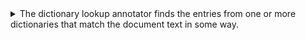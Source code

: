 <details>
<summary>The dictionary lookup annotator finds the entries from one or more dictionaries that match the
document text in some way.</summary>summary>
Within this annotator, these matches are called lookup hits.  
The dictionary lookup annotator is very customizable.  
It can look for matches where the words in the dictionary entries appear in the same order as
the words in the document text, or it can look for permutations of the words from the dictionary.  
It can look just for exact matches of the words, or it can also look for matches to the 
canonical forms of the words.  
Searches for a lookup hit are limited to within windows, where the window type is defined in
the LookupDescriptorFile. A window can be the words that fall within the same Sentence, the same
Chunk, the same LookupWindowAnnotation or any other annotation.  See the clinical documents 
pipeline project for an example of an analysis engine (LookupWindowAnnotator.xml) that
that creates LookupWindowAnnotations.  
Note: Dictionary entries need to have been tokenized the way the pipeline tokenizes the document text.  
The behavior of the dictionary lookup annotator is controlled by the parameters and resources 
defined in the analysis engine descriptor, and by the contents of the resource called the 
LookupDescriptorFile.  
For example, if the analysis engine descriptor ```DictionaryLookup.xml``` contains 
a resource named LookupDescriptorFile with value ```lookup/LookupDesc.xml```, then the parameter
settings and resources named within ```DictionaryLookup.xml```, together with the values within
"lookup/LookupDesc.xml" will control the actions of the dictionary lookup annotator.  
The lookupInitializer and lookupConsumer classes are specified within the LookupDescriptorFile.  
The algorithm used for looking up the terms is defined by the lookupInitializer, which
creates the lookup hits.  
The lookupConsumer adds annotations to the CAS for some or all of the lookup hits.  
An example adding only some of the lookup hits to the CAS is if you have a dictionary of RxNorm 
terms with their RxNorm codes, and a dictionary of terms from the OrangeBook, and want to create 
annotations for those terms that are in the OrangeBook that also have an RxNorm code.  
This can be done using class ```org.apache.ctakes.dictionary.lookup.ae.FirstTokenPermLookupInitializerImpl```
as the lookupInitializer, and using class OrangeBookFilterConsumerImpl as the lookupConsumer,
provided you have the RxNorm dictionary, and you configure the LookupDescriptorFile resource
to use your RxNorm dictionary.  
Note: The analysis engine descriptors for this annotator use elements of type 
configurableDataResourceSpecifier.
These cannot be modified from the Parameters or Resources tabs of the Component Descriptor 
Editor (at least not in UIMA 2.2). To view these values or edit them, use the Sources tab or 
open the descriptor with a Text Editor.  
Note: Dictionary entries need to have been tokenized the way the pipeline tokenizes the document text.  
For example, the lookup algorithm will not find a lookup hit if a dictionary entry is 
"ear, skin" but the document text contains the same text ("ear, skin") and the pipeline 
has tokenized that text as the 3 tokens "ear" "," "skin".  
To find a lookup hit for the 3 tokens, the dictionary entry should be tokenized,
with a space before the comma: "ear , skin"  
To determine the LookupDescriptorFile for an analysis engine, open the analysis engine descriptor 
(e.g. DictionaryLookupannotator.xml) and note the URL for the LookupDescriptorFile resource 
(e.g. lookup/LookupDesc.xml).  
A LookupDescriptorFile such as lookup/LookupDesc.xml, found in resources/, 
defines the dictionary(s) used, and the classes that interact with the 
dictionary(s). The implementation tag identifies the type of dictionary:
lucene index (luceneImpl), database (jdbcImpl), or delimited flatfile (csvImpl).
See class org.apache.ctakes.dictionary.lookup.ae.LookupParseUtilities.java for implementation details.  
To better understand the dictionary lookup annotator code you could start by reading the javadocs
for the classes DictionaryLookupAnnotator.java and FirstTokenPermutationImpl.java.   

This project includes two sample dictionaries.  
A sample database (a Lucene index) containing a few drug names is included
for running the examples.  
A sample database (using 2 Lucene indexes) containing a few anatomical sites, procedures, 
and disorders/diseases is included for running the examples.  
The programs used to create these Lucene indexes are  
scripts/java/edu/mayo/bmi/dictionarytools/CreateLuceneIndexForExampleDrugs.java
scripts/java/edu/mayo/bmi/dictionarytools/CreateLuceneIndexForSnomedLikeSample.java

#### Creating your own dictionaries

To create a more complete dictionary of drug concepts, you could download a copy of the UMLS 
Metathesaurus and build upon the program mentioned above to create a lucene index of the 
complete RxNorm or another source of drug concepts.  
Or you could use a different program in that same package that reads from a pipe-delimited file:
scripts/java/edu/mayo/bmi/dictionarytools/CreateLuceneIndexFromDelimitedFile  
The pipe-delimited file should contain lines in the following format.   
CUI|drug name aka description|terminology aka source|codeInThatSource|PreferredIndicator|TUI  
Where PreferredIndicator = P if the name is the preferred name for the drug.  
For example, if you want include terms from semantic type "Biomedical or Dental Material" (TUI T122), 
one line in the file you create should be:  
C1154185|Topical Spray|RXNORM|346165|P|T122  
The CreateLuceneIndexFromDelimitedFile class could then be used to create a lucene index from the 
data in the file.

To create a more complete dictionary of anatomical sites, procedures, signs/symptoms,
and/or diseases/disorders, you could download a copy of the UMLS Metathesaurus and build 
upon (add code to) the CreateLuceneIndexForSnomedLikeSample class to create 2 lucene 
indexes - one Lucene index for the concepts and their CUIs, and one that maps the codes 
from the source(s) to the CUIs. 

Alternatively you could create and populate a database with the following two tables  
  umls_ms_2005 (or whatever name you specify within LookupDesc_Db.xml)
      with columns "fword"  "cui"  "tui"  "text"
  umls_snomed_map
      with columns "cui"  "code"

#### Configuring the annotator to use your dictionary

These steps are not necessary in order to run the pipeline with the very small sample dictionaries
that are included with this project.  
If you created your own dictionary(s) as outlined above, here is how you could configure this
annotator to use your dictionary(s).  
If you created a lucene index directory called drug_index, within descriptor DictionaryLookupAnnotator.xml  
you could update the value of the IndexDirectory for external resource RxnormIndex to reference the location 
of your drug_index directory.  Recall you need to use a text editor or you need to be on tab Source 
to edit this portion of that descriptor since it is within a configurableDataResourceSpecifier.   
Alternatively, you could simply replace the contents of directory
dictionary lookup/resources/lookup/drug_index
with the contents of the lucene index directory you created.  
If you created 2 lucene index directories using CreateLuceneIndexForSnomedLikeSample.java,
you could simply replace the contents of the two directories
dictionary lookup/resources/lookup/snomed-like_sample
dictionary lookup/resources/lookup/snomed-like_codes_sample
with the contents of the lucene index directories you created.

Alternatively, if you created database tables umls_snomed_map and umls_ms_2005 as 
outlined above, you could do the following steps 

1) Replace the use of DictionaryLookupAnnotator.xml with DictionaryLookupAnnotatorDB.xml
   in your pipeline (in your aggregate flow.  e.g. in AggregatePlaintextProcessor.xml)
   The class UmlsToSnomedDbConsumerImpl.java that is used in this case is included with 
   this distribution.

2) Update some values within DictionaryLookupAnnotatorDB.xml for your environment
    2a) Username
    2b) Password
    2c) DriverClassName
    2d) URL
</details>
